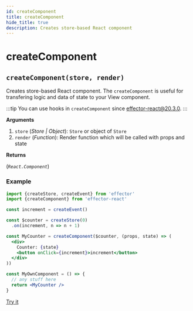 ```yaml
---
id: createComponent
title: createComponent
hide_title: true
description: Creates store-based React component
---
```


# createComponent

## `createComponent(store, render)`

Creates store-based React component. The `createComponent` is useful for transfering logic and data of state to your View component.

:::tip
You can use hooks in `createComponent` since effector-react@20.3.0.
:::

**Arguments**

1. `store` (_Store | Object_): `Store` or object of `Store`
2. `render` (_Function_): Render function which will be called with props and state

**Returns**

(_`React.Component`_)

### Example

```jsx
import {createStore, createEvent} from 'effector'
import {createComponent} from 'effector-react'

const increment = createEvent()

const $counter = createStore(0)
  .on(increment, n => n + 1)

const MyCounter = createComponent($counter, (props, state) => (
  <div>
    Counter: {state}
    <button onClick={increment}>increment</button>
  </div>
))

const MyOwnComponent = () => {
  // any stuff here
  return <MyCounter />
}
```

[Try it](https://share.effector.dev/kJoLGB6g)
